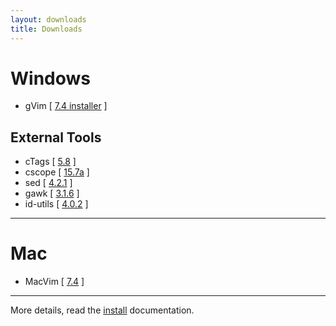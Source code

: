 ```yaml
---
layout: downloads
title: Downloads
---
```


# Windows

 - gVim [ [7.4 installer](downloads/gvim74.exe) ]

## External Tools

 - cTags [ [5.8](downloads/ctags.exe) ]
 - cscope [ [15.7a](downloads/cscope.exe) ]
 - sed [ [4.2.1](downloads/sed.exe) ]
 - gawk [ [3.1.6](downloads/gawk.exe) ]
 - id-utils [ [4.0.2](downloads/idutils.zip) ]

- - -

# Mac

 - MacVim [ [7.4](downloads/MacVim-snapshot-70-Mountain-Lion.tbz) ]

- - -

More details, read the [install](../docs/install) documentation.
